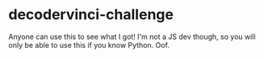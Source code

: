 # decodervinci-challenge
Anyone can use this to see what I got! I'm not a JS dev though, so you will only be able to use this if you know Python. Oof.
